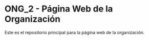 # ONG_2 - Página Web de la Organización

Este es el repositorio principal para la página web de la organización.